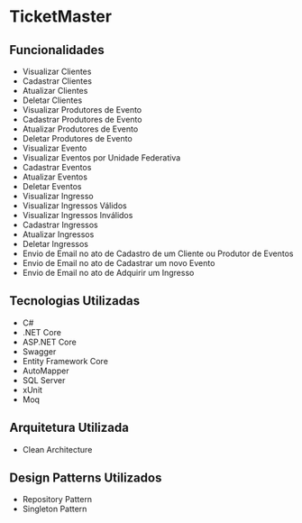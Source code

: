 # TicketMaster

## Funcionalidades
<ul>
    <li>Visualizar Clientes</li>
    <li>Cadastrar Clientes</li>
    <li>Atualizar Clientes</li>
    <li>Deletar Clientes</li>
    <li>Visualizar Produtores de Evento</li>
    <li>Cadastrar Produtores de Evento</li>
    <li>Atualizar Produtores de Evento</li>
    <li>Deletar Produtores de Evento</li>
    <li>Visualizar Evento</li>
    <li>Visualizar Eventos por Unidade Federativa</li>
    <li>Cadastrar Eventos</li>
    <li>Atualizar Eventos</li>
    <li>Deletar Eventos</li>
    <li>Visualizar Ingresso</li>
    <li>Visualizar Ingressos Válidos</li>
    <li>Visualizar Ingressos Inválidos</li>
    <li>Cadastrar Ingressos</li>
    <li>Atualizar Ingressos</li>
    <li>Deletar Ingressos</li>
    <li>Envio de Email no ato de Cadastro de um Cliente ou Produtor de Eventos</li>
    <li>Envio de Email no ato de Cadastrar um novo Evento</li>
    <li>Envio de Email no ato de Adquirir um Ingresso</li>
</ul>

## Tecnologias Utilizadas
<ul>
    <li>C#</li>
    <li>.NET Core</li>
    <li>ASP.NET Core</li>
    <li>Swagger</li>
    <li>Entity Framework Core</li>
    <li>AutoMapper</li>
    <li>SQL Server</li>
    <li>xUnit</li>
    <li>Moq</li>
</ul>

## Arquitetura Utilizada

<ul>
    <li>Clean Architecture</li>
</ul>

## Design Patterns Utilizados

<ul>
    <li>Repository Pattern</li>
    <li>Singleton Pattern</li>
</ul>
